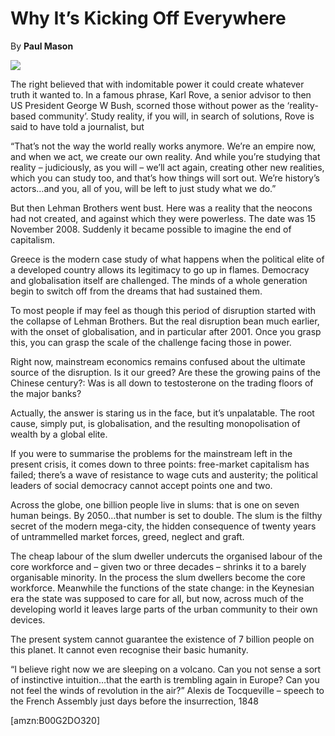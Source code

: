 Why It’s Kicking Off Everywhere
===============================

By **Paul Mason**

![](/bookimg/whyitskickingoffeverywhere.jpg)

The right believed that with indomitable power it could create whatever truth it
wanted to. In a famous phrase, Karl Rove, a senior advisor to then US President
George W Bush, scorned those without power as the ‘reality-based community’.
Study reality, if you will, in search of solutions, Rove is said to have told a
journalist, but 

“That’s not the way the world really works anymore. We’re an empire now, and
when we act, we create our own reality. And while you’re studying that reality –
judiciously, as you will – we’ll act again, creating other new realities, which
you can study too, and that’s how things will sort out.  We’re history’s
actors…and you, all of you, will be left to just study what we do.”

But then Lehman Brothers went bust. Here was a reality that the neocons had not
created, and against which they were powerless.  The date was 15 November 2008.
Suddenly it became possible to imagine the end of capitalism. 

Greece is the modern case study of what happens when the political elite of a
developed country allows its legitimacy to go up in flames. Democracy and
globalisation itself are challenged.  The minds of a whole generation begin to
switch off from the dreams that had sustained them. 

To most people if may feel as though this period of disruption started with the
collapse of Lehman Brothers. But the real disruption bean much earlier, with the
onset of globalisation, and in particular after 2001. Once you grasp this, you
can grasp the scale of the challenge facing those in power.

Right now, mainstream economics remains confused about the ultimate source of
the disruption.  Is it our greed? Are these the growing pains of the Chinese
century?: Was is all down to testosterone on the trading floors of the major
banks?

Actually, the answer is staring us in the face, but it’s unpalatable.  The root
cause, simply put, is globalisation, and the resulting monopolisation of wealth
by a global elite.

If you were to summarise the problems for the mainstream left in the present
crisis, it comes down to three points: free-market capitalism has failed;
there’s a wave of resistance to wage cuts and austerity; the political leaders
of social democracy cannot accept points one and two.

Across the globe, one billion people live in slums: that is one on seven human
beings. By 2050…that number is set to double. The slum is the filthy secret of
the modern mega-city, the hidden consequence of twenty years of untrammelled
market forces, greed, neglect and graft.

The cheap labour of the slum dweller undercuts the organised labour of the core
workforce and – given two or three decades – shrinks it to a barely organisable
minority. In the process the slum dwellers become the core workforce. Meanwhile
the functions of the state change: in the Keynesian era the state was supposed
to care for all, but now, across much of the developing world it leaves large
parts of the urban community to their own devices.

The present system cannot guarantee the existence of 7 billion people on this
planet. It cannot even recognise their basic humanity. 

“I believe right now we are sleeping on a volcano. Can you not sense a sort of
instinctive intuition…that the earth is trembling again in Europe? Can you not
feel the winds of revolution in the air?” Alexis de Tocqueville – speech to the
French Assembly just days before the insurrection, 1848

  
[amzn:B00G2DO320]

